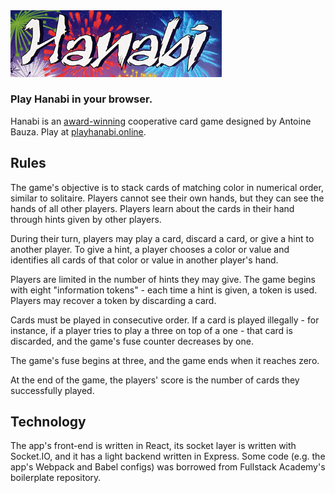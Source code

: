 <img src=https://raw.githubusercontent.com/andrwmillr/hanabi/master/public/hanabi-logo.jpg width="67%" height="auto"/>

### Play Hanabi in your browser. 
Hanabi is an [award-winning](https://en.wikipedia.org/wiki/Hanabi_(card_game)#Awards) cooperative card game designed by Antoine Bauza. Play at [playhanabi.online](https://www.playhanabi.online).

## Rules
The game's objective is to stack cards of matching color in numerical order, similar to solitaire. Players cannot see their own hands, but they can see the hands of all other players. Players learn about the cards in their hand through hints given by other players.

During their turn, players may play a card, discard a card, or give a hint to another player. To give a hint, a player chooses a color or value and identifies all cards of that color or value in another player's hand.

Players are limited in the number of hints they may give. The game begins with eight "information tokens" - each time a hint is given, a token is used. Players may recover a token by discarding a card.

Cards must be played in consecutive order. If a card is played illegally - for instance, if a player tries to play a three on top of a one - that card is discarded, and the game's fuse counter decreases by one. 

The game's fuse begins at three, and the game ends when it reaches zero.

At the end of the game, the players' score is the number of cards they successfully played.

## Technology
The app's front-end is written in React, its socket layer is written with Socket.IO, and it has a light backend written in Express. Some code (e.g. the app's Webpack and Babel configs) was borrowed from Fullstack Academy's boilerplate repository.
